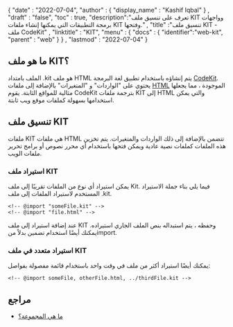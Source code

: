 {
  "date" : "2022-07-04",
  "author" : {
    "display_name" : "Kashif Iqbal"
} ,
  "draft" : "false",
  "toc" : true,
  "description":"تعرف على تنسيق ملف KIT وواجهات برمجة التطبيقات التي يمكنها إنشاء ملفات KIT وفتحها." ,
  "title" :"تنسيق ملف KIT - ملف CodeKit" ,
  "linktitle" : "KIT",
  "menu" : {
    "docs" : {
      "identifier":"web-kit",
      "parent" : "web"
}
} ,
  "lastmod" : "2022-07-04"
}

## ما هو ملف KIT؟

الملف بامتداد .kit هو ملف HTML يتم إنشاؤه باستخدام تطبيق لغة البرمجة [CodeKit](https://codekitapp.com/). يحتوي على "الواردات" و "المتغيرات" بالإضافة إلى ملفات [HTML](/ar/web/html/) الموجودة ، مما يجعلها مثالية للمواقع الثابتة. يقوم CodeKit بترجمة ملفات KIT إلى HTML والتي يمكن استخدامها بسهولة كملفات موقع ويب ثابتة.

## تنسيق ملف KIT

ملفات KIT هي ملفات HTML تتضمن بالإضافة إلى ذلك الواردات والمتغيرات. يتم تخزين هذه الملفات كملفات نصية عادية ويمكن فتحها باستخدام أي محرر نصوص أو برامج تحرير ملفات الويب.

### استيراد ملف KIT

يمكن استيراد أي نوع من الملفات تقريبًا إلى ملف Kit. فيما يلي بناء جملة الاستيراد المستخدم لاستيراد الملفات إلى ملف .kit.

```
<!-- @import "someFile.kit" -->
<!-- @import "file.html" -->
```

عند إضافة استيراد إلى ملف KIT وحفظه ، يتم استبداله بنص الملف الجاري استيراده. يمكنك أيضًا استخدام تضمين بدلاً منimport.

### استيراد متعدد في ملف KIT

يمكنك أيضًا استيراد أكثر من ملف في وقت واحد باستخدام قائمة مفصولة بفواصل:

```
<!-- @import someFile, otherFile.html, ../thirdFile.kit -->
```

## مراجع

* [ما هي المجموعة؟](https://codekitapp.com/help/kit/)

